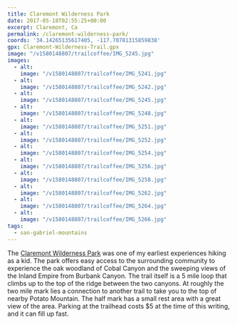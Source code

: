 ```yaml
---
title: Claremont Wilderness Park
date: 2017-05-18T02:55:25+00:00
excerpt: Claremont, Ca
permalink: /claremont-wilderness-park/
coords: '34.14265135617405, -117.70781315859838'
gpx: Claremont-Wilderness-Trail.gpx
image: "/v1580148807/trailcoffee/IMG_5245.jpg"
images:
  - alt: 
    image: "/v1580148807/trailcoffee/IMG_5241.jpg"
  - alt: 
    image: "/v1580148807/trailcoffee/IMG_5242.jpg"
  - alt: 
    image: "/v1580148807/trailcoffee/IMG_5245.jpg"
  - alt: 
    image: "/v1580148807/trailcoffee/IMG_5248.jpg"
  - alt: 
    image: "/v1580148807/trailcoffee/IMG_5251.jpg"
  - alt: 
    image: "/v1580148807/trailcoffee/IMG_5252.jpg"
  - alt: 
    image: "/v1580148807/trailcoffee/IMG_5254.jpg"
  - alt: 
    image: "/v1580148807/trailcoffee/IMG_5256.jpg"
  - alt: 
    image: "/v1580148807/trailcoffee/IMG_5258.jpg"
  - alt: 
    image: "/v1580148807/trailcoffee/IMG_5262.jpg"
  - alt: 
    image: "/v1580148807/trailcoffee/IMG_5264.jpg"
  - alt: 
    image: "/v1580148807/trailcoffee/IMG_5266.jpg"
tags:
  - san-gabriel-mountains
---
```

The <a href="http://www.ci.claremont.ca.us/government/departments-divisions/human-services/parks/claremont-hills-wilderness-park-chwp/history-of-claremont-hills-wilderness-park">Claremont Wilderness Park</a> was one of my earliest experiences hiking as a kid. The park offers easy access to the surrounding community to experience the oak woodland of Cobal Canyon and the sweeping views of the Inland Empire from Burbank Canyon. The trail itself is a 5 mile loop that climbs up to the top of the ridge between the two canyons. At roughly the two mile mark lies a connection to another trail to take you to the top of nearby Potato Mountain. The half mark has a small rest area with a great view of the area. Parking at the trailhead costs $5 at the time of this writing, and it can fill up fast.





